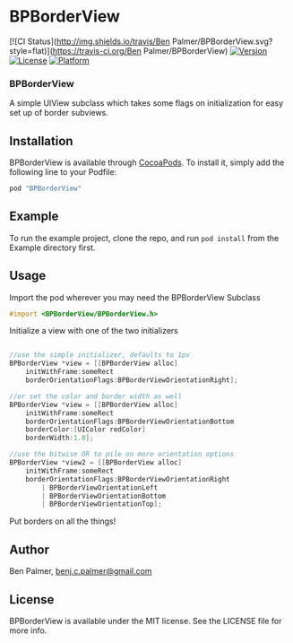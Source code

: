 # BPBorderView

[![CI Status](http://img.shields.io/travis/Ben Palmer/BPBorderView.svg?style=flat)](https://travis-ci.org/Ben Palmer/BPBorderView)
[![Version](https://img.shields.io/cocoapods/v/BPBorderView.svg?style=flat)](http://cocoapods.org/pods/BPBorderView)
[![License](https://img.shields.io/cocoapods/l/BPBorderView.svg?style=flat)](http://cocoapods.org/pods/BPBorderView)
[![Platform](https://img.shields.io/cocoapods/p/BPBorderView.svg?style=flat)](http://cocoapods.org/pods/BPBorderView)

### BPBorderView
A simple UIView subclass which takes some flags on initialization for easy set up of border subviews. 


## Installation

BPBorderView is available through [CocoaPods](http://cocoapods.org). To install
it, simply add the following line to your Podfile:

```ruby
pod "BPBorderView"
```

## Example

To run the example project, clone the repo, and run `pod install` from the Example directory first.

## Usage

Import the pod wherever you may need the BPBorderView Subclass
```objective-c
#import <BPBorderView/BPBorderView.h>
```

Initialize a view with one of the two initializers
```objective-c

//use the simple initializer, defaults to 1px 
BPBorderView *view = [[BPBorderView alloc] 
	initWithFrame:someRect 
	borderOrientationFlags:BPBorderViewOrientationRight];

//or set the color and border width as well
BPBorderView *view = [[BPBorderView alloc] 
	initWithFrame:someRect 
	borderOrientationFlags:BPBorderViewOrientationBottom 
	borderColor:[UIColor redColor] 
	borderWidth:1.0];

//use the bitwise OR to pile on more orientation options
BPBorderView *view2 = [[BPBorderView alloc] 
	initWithFrame:someRect 
	borderOrientationFlags:BPBorderViewOrientationRight
 		| BPBorderViewOrientationLeft
 		| BPBorderViewOrientationBottom
 		| BPBorderViewOrientationTop];
```

Put borders on all the things!

## Author

Ben Palmer, benj.c.palmer@gmail.com

## License

BPBorderView is available under the MIT license. See the LICENSE file for more info.